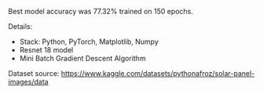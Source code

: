 Best model accuracy was 77.32% trained on 150 epochs.

Details:
- Stack: Python, PyTorch, Matplotlib, Numpy
- Resnet 18 model
- Mini Batch Gradient Descent Algorithm 

Dataset source: https://www.kaggle.com/datasets/pythonafroz/solar-panel-images/data
